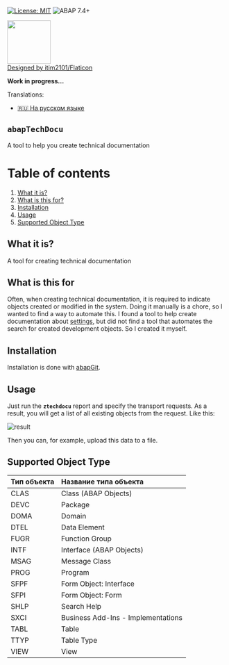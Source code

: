 [![License: MIT](https://img.shields.io/badge/License-MIT-yellow.svg)](https://github.com/victorizbitskiy/zru_number_validation/blob/main/LICENSE)
![ABAP 7.4+](https://img.shields.io/badge/ABAP-7.4%2B-brightgreen)

<img src="https://github.com/victorizbitskiy/abapTechDocu/blob/main/logo/logo.png" height="100px"/>\
<a href="https://www.flaticon.com/authors/itim2101">Designed by itim2101/Flaticon</a>

**Work in progress...**

Translations:
- [:ru: На русском языке](https://github.com/victorizbitskiy/abapTechDocu/blob/main/translations/ru/) 

## `abapTechDocu`
A tool to help you create technical documentation

# Table of contents
1. [What it is?](#what-it-is)
2. [What is this for?](#what-is-this-for)
3. [Installation](#installation)
4. [Usage](#usage)
5. [Supported Object Type](supported-object-type)

## What it is?
A tool for creating technical documentation

## What is this for
Often, when creating technical documentation, it is required to indicate objects created or modified in the system. Doing it manually is a chore, so I wanted to find a way to automate this. I found a tool to help create documentation about <a href="https://github.com/victorizbitskiy/CUSTTOOL"> settings</a>, but did not find a tool that automates the search for created development objects. So I created it myself.

## Installation
Installation is done with [abapGit](http://www.abapgit.org).

## Usage
Just run the **`ztechdocu`** report and specify the transport requests.
As a result, you will get a list of all existing objects from the request. Like this:

![result](https://github.com/victorizbitskiy/abapTechDocu/blob/main/docs/img/example_1.png)

Then you can, for example, upload this data to a file.

## Supported Object Type
| Тип объекта | Название типа объекта        |
| :-----| :----------------------------------|
|  CLAS | Class (ABAP Objects)               |
|  DEVC | Package                            |
|  DOMA | Domain                             |
|  DTEL | Data Element                       |
|  FUGR | Function Group                     |
|  INTF | Interface (ABAP Objects)           |
|  MSAG | Message Class                      |
|  PROG | Program                            |
|  SFPF | Form Object: Interface             |
|  SFPI | Form Object: Form                  |
|  SHLP | Search Help                        |
|  SXCI | Business Add-Ins - Implementations |
|  TABL | Table                              |
|  TTYP | Table Type                         |
|  VIEW | View                               |

